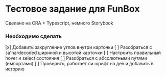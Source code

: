 # Тестовое задание для FunBox

Сделано на CRA + Typescript, немного Storybook

### Необходимо сделать

[x] Добавить закругление углов внутри карточки
[ ] Разобраться с за'hardecoded шириной и высотой карточки
[ ] Настроить правильный hover и select состояния
[ ] Разобраться с абсолютными путями (импортами)
[ ] Проверить, работает ли шрифт на дев и добавить в историю
